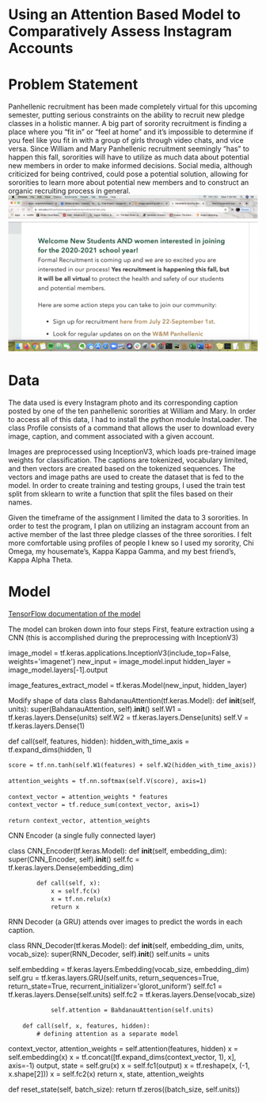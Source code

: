 # Using an Attention Based Model to Comparatively Assess Instagram Accounts

# Problem Statement
Panhellenic recruitment has been made completely virtual for this upcoming semester, putting serious constraints on the ability to recruit new pledge classes in a holistic manner. A big part of sorority recruitment is finding a place where you “fit in” or “feel at home” and it’s impossible to determine if you feel like you fit in with a group of girls through video chats, and vice versa. Since William and Mary Panhellenic recruitment seemingly “has” to happen this fall, sororities will have to utilize as much data about potential new members in order to make informed decisions. Social media, although criticized for being contrived, could pose a potential solution, allowing for sororities to learn more about potential new members and to construct an organic recruiting process in general.
![](recruitment_screenshot.png)

# Data
The data used is every Instagram photo and its corresponding caption posted by one of the ten panhellenic sororities at William and Mary. In order to access all of this data, I had to install the python module InstaLoader. The class Profile consists of a command that allows the user to download every image, caption, and comment associated with a given account. 

Images are preprocessed using InceptionV3, which loads pre-trained image weights for classification. The captions are tokenized, vocabulary limited, and then vectors are created based on the tokenized sequences. The vectors and image paths are used to create the dataset that is fed to the model.
In order to create training and testing groups, I used the train test split from sklearn to write a function that split the files based on their names. 

Given the timeframe of the assignment I limited the data to 3 sororities. In order to test the program, I plan on utilizing an instagram account from an active member of the last three pledge classes of the three sororities. I felt more comfortable using profiles of people I knew so I used my sorority, Chi Omega, my housemate’s, Kappa Kappa Gamma, and my best friend’s, Kappa Alpha Theta. 

# Model
[TensorFlow documentation of the model](https://www.tensorflow.org/tutorials/text/image_captioning#model)

The model can broken down into four steps
First, feature extraction using a CNN (this is accomplished during the preprocessing with InceptionV3)

image_model = tf.keras.applications.InceptionV3(include_top=False,
                                              weights='imagenet')
new_input = image_model.input
hidden_layer = image_model.layers[-1].output

image_features_extract_model = tf.keras.Model(new_input, hidden_layer)

Modify shape of data
class BahdanauAttention(tf.keras.Model):
  def __init__(self, units):
    super(BahdanauAttention, self).__init__()
    self.W1 = tf.keras.layers.Dense(units)
    self.W2 = tf.keras.layers.Dense(units)
    self.V = tf.keras.layers.Dense(1)

  def call(self, features, hidden):
    hidden_with_time_axis = tf.expand_dims(hidden, 1)

    score = tf.nn.tanh(self.W1(features) + self.W2(hidden_with_time_axis))

    attention_weights = tf.nn.softmax(self.V(score), axis=1)

    context_vector = attention_weights * features
    context_vector = tf.reduce_sum(context_vector, axis=1)

    return context_vector, attention_weights

CNN Encoder (a single fully connected layer)

class CNN_Encoder(tf.keras.Model):
    		def __init__(self, embedding_dim):
        		super(CNN_Encoder, self).__init__()
        		self.fc = tf.keras.layers.Dense(embedding_dim)

    		def call(self, x):
        		x = self.fc(x)
        		x = tf.nn.relu(x)
        		return x

RNN Decoder (a GRU) attends over images to predict the words in each caption.


class RNN_Decoder(tf.keras.Model):
  		def __init__(self, embedding_dim, units, vocab_size):
    			super(RNN_Decoder, self).__init__()
    			self.units = units

self.embedding = tf.keras.layers.Embedding(vocab_size, embedding_dim)
    			self.gru = tf.keras.layers.GRU(self.units,
                                   return_sequences=True,
                                   return_state=True,
                                   recurrent_initializer='glorot_uniform')
   			self.fc1 = tf.keras.layers.Dense(self.units)
    			self.fc2 = tf.keras.layers.Dense(vocab_size)

    			self.attention = BahdanauAttention(self.units)

  		def call(self, x, features, hidden):
    		# defining attention as a separate model
context_vector, attention_weights = self.attention(features, hidden)
    			x = self.embedding(x)
    			x = tf.concat([tf.expand_dims(context_vector, 1), x], axis=-1)
    			output, state = self.gru(x)
    			x = self.fc1(output)
    			x = tf.reshape(x, (-1, x.shape[2]))
    			x = self.fc2(x)
return x, state, attention_weights

  def reset_state(self, batch_size):
    return tf.zeros((batch_size, self.units))



